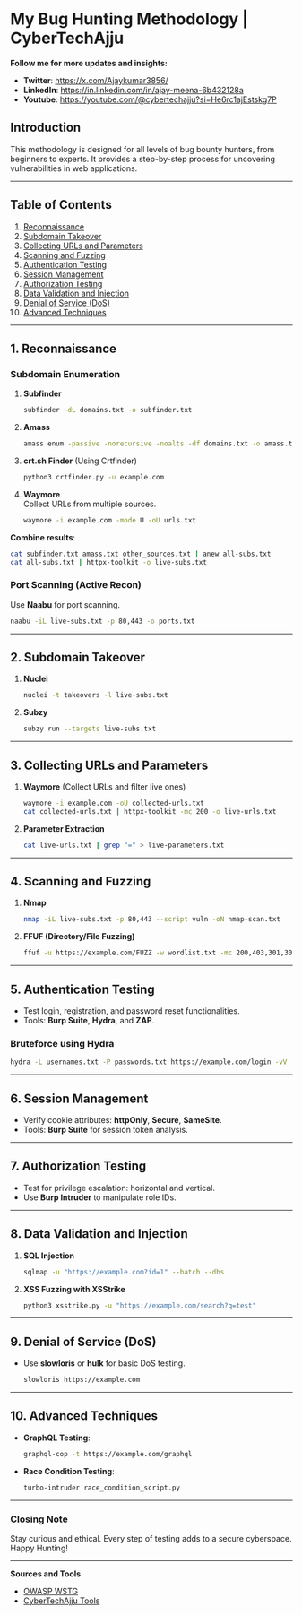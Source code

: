 # My Bug Hunting Methodology | CyberTechAjju

**Follow me for more updates and insights:**  
- **Twitter**: https://x.com/Ajaykumar3856/
- **LinkedIn**: https://in.linkedin.com/in/ajay-meena-6b432128a
- **Youtube**: https://youtube.com/@cybertechajju?si=He6rc1ajEstskg7P
## Introduction  

This methodology is designed for all levels of bug bounty hunters, from beginners to experts. It provides a step-by-step process for uncovering vulnerabilities in web applications.  

---  

## Table of Contents  

1. [Reconnaissance](#Recon)  
2. [Subdomain Takeover](#Subdomain_Takeover)  
3. [Collecting URLs and Parameters](#Collecting_URLs)  
4. [Scanning and Fuzzing](#Scanning_and_Fuzzing)  
5. [Authentication Testing](#Authentication_Testing)  
6. [Session Management](#Session_Management)  
7. [Authorization Testing](#Authorization_Testing)  
8. [Data Validation and Injection](#Data_Validation)  
9. [Denial of Service (DoS)](#Denial_of_Service)  
10. [Advanced Techniques](#Advanced_Techniques)  

---  

## 1. Reconnaissance <a name="Recon"></a>  

### Subdomain Enumeration  

1. **Subfinder**  
   ```bash  
   subfinder -dL domains.txt -o subfinder.txt  
   ```  

2. **Amass**  
   ```bash  
   amass enum -passive -norecursive -noalts -df domains.txt -o amass.txt  
   ```  

3. **crt.sh Finder** (Using Crtfinder)  
   ```bash  
   python3 crtfinder.py -u example.com  
   ```  

4. **Waymore**  
   Collect URLs from multiple sources.  
   ```bash  
   waymore -i example.com -mode U -oU urls.txt  
   ```  

**Combine results**:  
   ```bash  
   cat subfinder.txt amass.txt other_sources.txt | anew all-subs.txt  
   cat all-subs.txt | httpx-toolkit -o live-subs.txt  
   ```  

### Port Scanning (Active Recon)  
Use **Naabu** for port scanning.  
   ```bash  
   naabu -iL live-subs.txt -p 80,443 -o ports.txt  
   ```  

---  

## 2. Subdomain Takeover <a name="Subdomain_Takeover"></a>  

1. **Nuclei**  
   ```bash  
   nuclei -t takeovers -l live-subs.txt  
   ```  

2. **Subzy**  
   ```bash  
   subzy run --targets live-subs.txt  
   ```  

---  

## 3. Collecting URLs and Parameters <a name="Collecting_URLs"></a>  

1. **Waymore** (Collect URLs and filter live ones)  
   ```bash  
   waymore -i example.com -oU collected-urls.txt  
   cat collected-urls.txt | httpx-toolkit -mc 200 -o live-urls.txt  
   ```  

2. **Parameter Extraction**  
   ```bash  
   cat live-urls.txt | grep "=" > live-parameters.txt  
   ```  

---  

## 4. Scanning and Fuzzing <a name="Scanning_and_Fuzzing"></a>  

1. **Nmap**  
   ```bash  
   nmap -iL live-subs.txt -p 80,443 --script vuln -oN nmap-scan.txt  
   ```  

2. **FFUF (Directory/File Fuzzing)**  
   ```bash  
   ffuf -u https://example.com/FUZZ -w wordlist.txt -mc 200,403,301,302 -o output.txt  
   ```  

---  

## 5. Authentication Testing <a name="Authentication_Testing"></a>  

- Test login, registration, and password reset functionalities.  
- Tools: **Burp Suite**, **Hydra**, and **ZAP**.  

### Bruteforce using Hydra  
```bash  
hydra -L usernames.txt -P passwords.txt https://example.com/login -vV  
```  

---  

## 6. Session Management <a name="Session_Management"></a>  

- Verify cookie attributes: **httpOnly**, **Secure**, **SameSite**.  
- Tools: **Burp Suite** for session token analysis.  

---  

## 7. Authorization Testing <a name="Authorization_Testing"></a>  

- Test for privilege escalation: horizontal and vertical.  
- Use **Burp Intruder** to manipulate role IDs.  

---  

## 8. Data Validation and Injection <a name="Data_Validation"></a>  

1. **SQL Injection**  
   ```bash  
   sqlmap -u "https://example.com?id=1" --batch --dbs  
   ```  

2. **XSS Fuzzing with XSStrike**  
   ```bash  
   python3 xsstrike.py -u "https://example.com/search?q=test"  
   ```  

---  

## 9. Denial of Service (DoS) <a name="Denial_of_Service"></a>  

- Use **slowloris** or **hulk** for basic DoS testing.  
   ```bash  
   slowloris https://example.com  
   ```  

---  

## 10. Advanced Techniques <a name="Advanced_Techniques"></a>  

- **GraphQL Testing**:  
   ```bash  
   graphql-cop -t https://example.com/graphql  
   ```  

- **Race Condition Testing**:  
   ```bash  
   turbo-intruder race_condition_script.py  
   ```  

---  

### Closing Note  

Stay curious and ethical. Every step of testing adds to a secure cyberspace. Happy Hunting!  

---  

**Sources and Tools**  
- [OWASP WSTG](https://owasp.org/www-project-web-security-testing-guide/)  
- [CyberTechAjju Tools](https://github.com/cyberajju/bugbounty/blob/main/tools%20list.txt)


